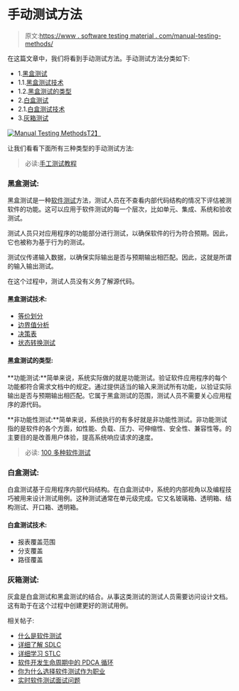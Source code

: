 # 手动测试方法

> 原文:[https://www . software testing material . com/manual-testing-methods/](https://www.softwaretestingmaterial.com/manual-testing-methods/)

在这篇文章中，我们将看到手动测试方法。手动测试方法分类如下:

*   1.[黑盒测试](/manual-testing-methods/#BLACK-BOX-TESTING)
*   1.1.[黑盒测试技术](/manual-testing-methods/#Black-Box-Testing-Techniques)
*   1.2.[黑盒测试的类型](/manual-testing-methods/#Types-of-Black-Box-Testing)
*   2.[白盒测试](/manual-testing-methods/#WHITE-BOX-TESTING)
*   2.1.[白盒测试技术](/manual-testing-methods/#White-Box-Testing-Techniques)
*   3.[灰箱测试](/manual-testing-methods/#GREY-BOX-TESTING)

[![Manual Testing Methods](../Images/2cc19913e8d9d2488bcf78ef018a410a.png "Manual Testing Methods")T2】](https://www.softwaretestingmaterial.com/wp-content/uploads/2015/12/Manual-Testing-Methods.png)

让我们看看下面所有三种类型的手动测试方法:

> 必读:[手工测试教程](https://www.softwaretestingmaterial.com/manual-testing-tutorial/)

### **黑盒测试:**

黑盒测试是一种[软件测试](https://www.softwaretestingmaterial.com/software-testing/)方法，测试人员在不查看内部代码结构的情况下评估被测软件的功能。这可以应用于软件测试的每一个层次，比如单元、集成、系统和验收测试。

测试人员只对应用程序的功能部分进行测试，以确保软件的行为符合预期。因此，它也被称为基于行为的测试。

测试仪传递输入数据，以确保实际输出是否与预期输出相匹配。因此，这就是所谓的输入输出测试。

在这个过程中，测试人员没有义务了解源代码。

#### **黑盒测试技术:**

*   [等价划分](https://www.softwaretestingmaterial.com/equivalence-partitioning-testing-technique/)
*   [边界值分析](https://www.softwaretestingmaterial.com/boundary-value-analysis-testing-technique/)
*   [决策表](https://www.softwaretestingmaterial.com/decision-table-test-design-technique/)
*   [状态转换测试](https://www.softwaretestingmaterial.com/state-transition-test-design-technique/)

#### **黑盒测试的类型:**

**功能测试:**简单来说，系统实际做的就是功能测试。验证软件应用程序的每个功能都符合需求文档中的规定。通过提供适当的输入来测试所有功能，以验证实际输出是否与预期输出相匹配。它属于黑盒测试的范围，测试人员不需要关心应用程序的源代码。

**非功能性测试:**简单来说，系统执行的有多好就是非功能性测试。非功能测试指的是软件的各个方面，如性能、负载、压力、可伸缩性、安全性、兼容性等。的主要目的是改善用户体验，提高系统响应请求的速度。

> 必读: [100 多种软件测试](https://www.softwaretestingmaterial.com/types-of-software-testing/)

### **白盒测试:**

白盒测试基于应用程序内部代码结构。在白盒测试中，系统的内部视角以及编程技巧被用来设计测试用例。这种测试通常在单元级完成。它又名玻璃箱、透明箱、结构测试、开口箱、透明箱。

#### **白盒测试技术:**

*   报表覆盖范围
*   分支覆盖
*   路径覆盖

### **灰箱测试:**

灰盒是白盒测试和黑盒测试的结合。从事这类测试的测试人员需要访问设计文档。这有助于在这个过程中创建更好的测试用例。

相关帖子:

*   [什么是软件测试](https://www.softwaretestingmaterial.com/software-testing/)
*   [详细了解 SDLC](https://www.softwaretestingmaterial.com/sdlc-software-development-life-cycle/)
*   [详细学习 STLC](https://www.softwaretestingmaterial.com/stlc-software-testing-life-cycle/)
*   [软件开发生命周期中的 PDCA 循环](https://www.softwaretestingmaterial.com/pdca-cycle/)
*   [你为什么选择软件测试作为职业](https://www.softwaretestingmaterial.com/choose-software-testing-as-a-career/)
*   [实时软件测试面试问题](https://www.softwaretestingmaterial.com/100-software-testing-interview-questions/)